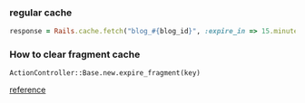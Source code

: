 ### regular cache


```ruby
response = Rails.cache.fetch("blog_#{blog_id}", :expire_in => 15.minutes){client.get_blog(blog_id)}
```


### How to clear fragment cache

```
ActionController::Base.new.expire_fragment(key)
```

[reference](http://api.rubyonrails.org/classes/ActionController/Caching/Fragments.html#M000438)
